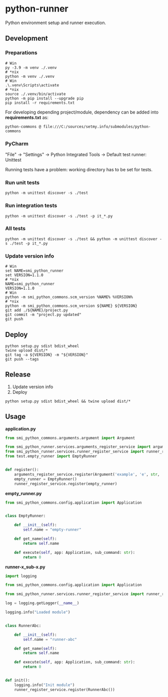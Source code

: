 # python-runner

Python environment setup and runner execution.

## Development

### Preparations

```shell
# Win
py -3.9 -m venv ./.venv
# *nix
python -m venv ./.venv
# Win
.\.venv\Scripts\activate
# *nix
source ./.venv/bin/activate
python -m pip install --upgrade pip
pip install -r requirements.txt
```

For developing depending project/module, dependency can be added into **requirements.txt** as:

    python-commons @ file:///C:/sources/setmy.info/submodules/python-commons

### PyCharm

"File" -> "Settings" -> Python Integrated Tools -> Default test runner: Unittest

Running tests have a problem: working directory has to be set for tests.

### Run unit tests

```shell
python -m unittest discover -s ./test
```

### Run integration tests

```shell
python -m unittest discover -s ./test -p it_*.py
```

### All tests

```shell
python -m unittest discover -s ./test && python -m unittest discover -s ./test -p it_*.py
```

### Update version info

```shell
# Win
set NAME=smi_python_runner
set VERSION=1.1.0
# *nix
NAME=smi_python_runner
VERSION=1.1.0
# Win
python -m smi_python_commons.scm_version %NAME% %VERSION%
# *nix
python -m smi_python_commons.scm_version ${NAME} ${VERSION}
git add ./${NAME}/project.py
git commit -m "project.py updated"
git push
```

## Deploy

```shell
python setup.py sdist bdist_wheel
twine upload dist/*
git tag -a ${VERSION} -m "${VERSION}"
git push --tags
```

## Release

1. Update version info
2. Deploy

```shell
python setup.py sdist bdist_wheel && twine upload dist/*
```

## Usage

**application.py**

```python
from smi_python_commons.arguments.argument import Argument

from smi_python_runner.services.arguments_register_service import arguments_register_service
from smi_python_runner.services.runner_register_service import runner_register_service
from test.empty_runner import EmptyRunner


def register():
    arguments_register_service.register(Argument('example', 'e', str, 'Example', True))
    empty_runner = EmptyRunner()
    runner_register_service.register(empty_runner)
```

**empty_runner.py**

```python
from smi_python_commons.config.application import Application


class EmptyRunner:

    def __init__(self):
        self.name = "empty-runner"

    def get_name(self):
        return self.name

    def execute(self, app: Application, sub_command: str):
        return 0
```

**runner-x_sub-x.py**

```python
import logging

from smi_python_commons.config.application import Application

from smi_python_runner.services.runner_register_service import runner_register_service

log = logging.getLogger(__name__)

logging.info("Loaded module")


class RunnerAbc:

    def __init__(self):
        self.name = "runner-abc"

    def get_name(self):
        return self.name

    def execute(self, app: Application, sub_command: str):
        return 0


def init():
    logging.info("Init module")
    runner_register_service.register(RunnerAbc())
```
